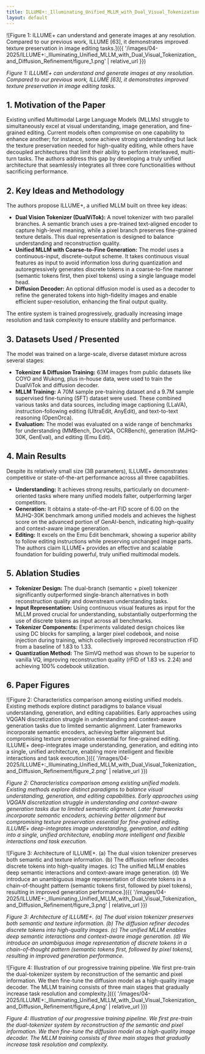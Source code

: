 ```yaml
---
title: ILLUME+:_Illuminating_Unified_MLLM_with_Dual_Visual_Tokenization_and_Diffusion_Refinement
layout: default
---
```

![Figure 1: ILLUME+ can understand and generate images at any resolution. Compared to our previous work, ILLUME [63], it demonstrates improved texture preservation in image editing tasks.]({{ '/images/04-2025/ILLUME+:_Illuminating_Unified_MLLM_with_Dual_Visual_Tokenization_and_Diffusion_Refinement/figure_1.png' | relative_url }})

*Figure 1: ILLUME+ can understand and generate images at any resolution. Compared to our previous work, ILLUME [63], it demonstrates improved texture preservation in image editing tasks.*


## 1. Motivation of the Paper
Existing unified Multimodal Large Language Models (MLLMs) struggle to simultaneously excel at visual understanding, image generation, and fine-grained editing. Current models often compromise on one capability to enhance another; for instance, some achieve strong understanding but lack the texture preservation needed for high-quality editing, while others have decoupled architectures that limit their ability to perform interleaved, multi-turn tasks. The authors address this gap by developing a truly unified architecture that seamlessly integrates all three core functionalities without sacrificing performance.

## 2. Key Ideas and Methodology
The authors propose ILLUME+, a unified MLLM built on three key ideas:
- **Dual Vision Tokenizer (DualViTok):** A novel tokenizer with two parallel branches. A semantic branch uses a pre-trained text-aligned encoder to capture high-level meaning, while a pixel branch preserves fine-grained texture details. This dual representation is designed to balance understanding and reconstruction quality.
- **Unified MLLM with Coarse-to-Fine Generation:** The model uses a continuous-input, discrete-output scheme. It takes continuous visual features as input to avoid information loss during quantization and autoregressively generates discrete tokens in a coarse-to-fine manner (semantic tokens first, then pixel tokens) using a single language model head.
- **Diffusion Decoder:** An optional diffusion model is used as a decoder to refine the generated tokens into high-fidelity images and enable efficient super-resolution, enhancing the final output quality.

The entire system is trained progressively, gradually increasing image resolution and task complexity to ensure stability and performance.

## 3. Datasets Used / Presented
The model was trained on a large-scale, diverse dataset mixture across several stages:
- **Tokenizer & Diffusion Training:** 63M images from public datasets like COYO and Wukong, plus in-house data, were used to train the DualViTok and diffusion decoder.
- **MLLM Training:** A 70M sample pre-training dataset and a 9.7M sample supervised fine-tuning (SFT) dataset were used. These combined various tasks and data sources, including image captioning (LLaVA), instruction-following editing (UltraEdit, AnyEdit), and text-to-text reasoning (OpenOrca).
- **Evaluation:** The model was evaluated on a wide range of benchmarks for understanding (MMBench, DocVQA, OCRBench), generation (MJHQ-30K, GenEval), and editing (Emu Edit).

## 4. Main Results
Despite its relatively small size (3B parameters), ILLUME+ demonstrates competitive or state-of-the-art performance across all three capabilities.
- **Understanding:** It achieves strong results, particularly on document-oriented tasks where many unified models falter, outperforming larger competitors.
- **Generation:** It obtains a state-of-the-art FID score of 6.00 on the MJHQ-30K benchmark among unified models and achieves the highest score on the advanced portion of GenAI-bench, indicating high-quality and context-aware image generation.
- **Editing:** It excels on the Emu Edit benchmark, showing a superior ability to follow editing instructions while preserving unchanged image parts.
The authors claim ILLUME+ provides an effective and scalable foundation for building powerful, truly unified multimodal models.

## 5. Ablation Studies
- **Tokenizer Design:** The dual-branch (semantic + pixel) tokenizer significantly outperformed single-branch alternatives in both reconstruction quality and downstream understanding tasks.
- **Input Representation:** Using continuous visual features as input for the MLLM proved crucial for understanding, substantially outperforming the use of discrete tokens as input across all benchmarks.
- **Tokenizer Components:** Experiments validated design choices like using DC blocks for sampling, a larger pixel codebook, and noise injection during training, which collectively improved reconstruction rFID from a baseline of 1.83 to 1.33.
- **Quantization Method:** The SimVQ method was shown to be superior to vanilla VQ, improving reconstruction quality (rFID of 1.83 vs. 2.24) and achieving 100% codebook utilization.

## 6. Paper Figures
![Figure 2: Characteristics comparison among existing unified models. Existing methods explore distinct paradigms to balance visual understanding, generation, and editing capabilities. Early approaches using VQGAN discretization struggle in understanding and context-aware generation tasks due to limited semantic alignment. Later frameworks incorporate semantic encoders, achieving better alignment but compromising texture preservation essential for fine-grained editing. ILLUME+ deep-integrates image understanding, generation, and editing into a single, unified architecture, enabling more intelligent and flexible interactions and task execution.]({{ '/images/04-2025/ILLUME+:_Illuminating_Unified_MLLM_with_Dual_Visual_Tokenization_and_Diffusion_Refinement/figure_2.png' | relative_url }})

*Figure 2: Characteristics comparison among existing unified models. Existing methods explore distinct paradigms to balance visual understanding, generation, and editing capabilities. Early approaches using VQGAN discretization struggle in understanding and context-aware generation tasks due to limited semantic alignment. Later frameworks incorporate semantic encoders, achieving better alignment but compromising texture preservation essential for fine-grained editing. ILLUME+ deep-integrates image understanding, generation, and editing into a single, unified architecture, enabling more intelligent and flexible interactions and task execution.*


![Figure 3: Architecture of ILLUME+. (a) The dual vision tokenizer preserves both semantic and texture information. (b) The diffusion refiner decodes discrete tokens into high-quality images. (c) The unified MLLM enables deep semantic interactions and context-aware image generation. (d) We introduce an unambiguous image representation of discrete tokens in a chain-of-thought pattern (semantic tokens first, followed by pixel tokens), resulting in improved generation performance.]({{ '/images/04-2025/ILLUME+:_Illuminating_Unified_MLLM_with_Dual_Visual_Tokenization_and_Diffusion_Refinement/figure_3.png' | relative_url }})

*Figure 3: Architecture of ILLUME+. (a) The dual vision tokenizer preserves both semantic and texture information. (b) The diffusion refiner decodes discrete tokens into high-quality images. (c) The unified MLLM enables deep semantic interactions and context-aware image generation. (d) We introduce an unambiguous image representation of discrete tokens in a chain-of-thought pattern (semantic tokens first, followed by pixel tokens), resulting in improved generation performance.*


![Figure 4: Illustration of our progressive training pipeline. We first pre-train the dual-tokenizer system by reconstruction of the semantic and pixel information. We then fine-tune the diffusion model as a high-quality image decoder. The MLLM training consists of three main stages that gradually increase task resolution and complexity.]({{ '/images/04-2025/ILLUME+:_Illuminating_Unified_MLLM_with_Dual_Visual_Tokenization_and_Diffusion_Refinement/figure_4.png' | relative_url }})

*Figure 4: Illustration of our progressive training pipeline. We first pre-train the dual-tokenizer system by reconstruction of the semantic and pixel information. We then fine-tune the diffusion model as a high-quality image decoder. The MLLM training consists of three main stages that gradually increase task resolution and complexity.*


